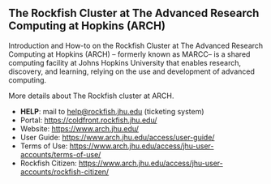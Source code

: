 ## The Rockfish Cluster at The Advanced Research Computing at Hopkins (ARCH)

Introduction and How-to on the Rockfish Cluster at The Advanced Research Computing at Hopkins (ARCH) – formerly known as MARCC– is a shared computing facility at Johns Hopkins University that enables research, discovery, and learning, relying on the use and development of advanced computing.

More details about The Rockfish cluster at ARCH.

* **HELP**: mail to help@rockfish.jhu.edu (ticketing system)
* Portal: https://coldfront.rockfish.jhu.edu/
* Website: https://www.arch.jhu.edu/
* User Guide: https://www.arch.jhu.edu/access/user-guide/
* Terms of Use: https://www.arch.jhu.edu/access/jhu-user-accounts/terms-of-use/
* Rockfish Citizen:  https://www.arch.jhu.edu/access/jhu-user-accounts/rockfish-citizen/
